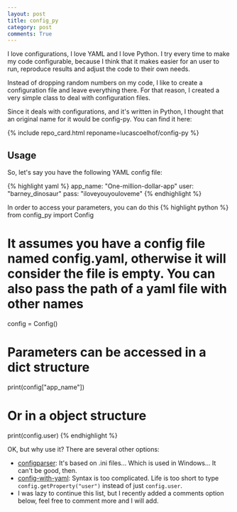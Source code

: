 ```yaml
---
layout: post
title: config_py
category: post
comments: True
---
```


I love configurations, I love YAML and I love Python. I try every time to make my code configurable, because I think
that it makes easier for an user to run, reproduce results and adjust the code to their own needs. 

Instead of dropping random numbers on my code, I like to create a configuration file and leave everything there. For 
that reason, I created a very simple class to deal with configuration files.

Since it deals with configurations, and it's written in Python, I thought that an original name for it would be config-py.
You can find it here:

{% include repo_card.html reponame=lucascoelhof/config-py %}

## Usage

So, let's say you have the following YAML config file:

{% highlight yaml %}
app_name: "One-million-dollar-app"
user: "barney_dinosaur"
pass: "iloveyouyouloveme"
{% endhighlight %}

In order to access your parameters, you can do this 
{% highlight python %}
from config_py import Config

# It assumes you have a config file named config.yaml, otherwise it will consider the file is empty. You can also pass the path of a yaml file with other names
config = Config()
# Parameters can be accessed in a dict structure
print(config["app_name"])
# Or in a object structure
print(config.user)
{% endhighlight %}

OK, but why use it? There are several other options:

* [configparser](https://docs.python.org/3/library/configparser.html): It's based on .ini files... Which is used in Windows...
 It can't be good, then.
* [config-with-yaml](https://pypi.org/project/config-with-yaml/): Syntax is too complicated. Life is too short to type 
```config.getProperty("user")``` instead of just ```config.user```.
* I was lazy to continue this list, but I recently added a comments option below, feel free to comment more and I will add.
